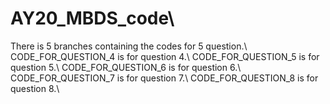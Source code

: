 # AY20_MBDS_code\\
There is 5 branches containing the codes for 5 question.\\
CODE_FOR_QUESTION_4 is for question 4.\\
CODE_FOR_QUESTION_5 is for question 5.\\
CODE_FOR_QUESTION_6 is for question 6.\\
CODE_FOR_QUESTION_7 is for question 7.\\
CODE_FOR_QUESTION_8 is for question 8.\\
